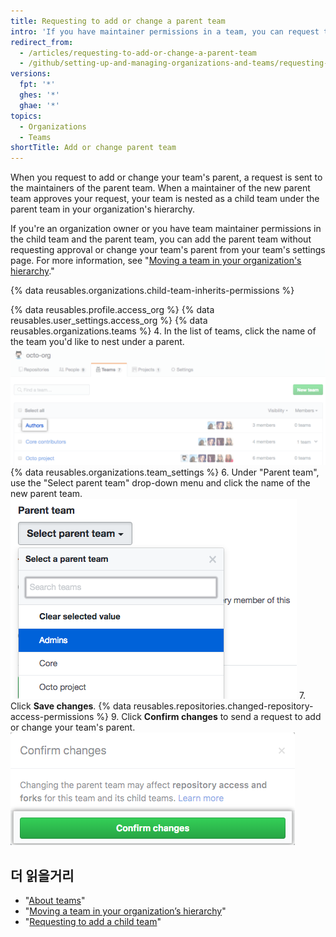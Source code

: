 ```yaml
---
title: Requesting to add or change a parent team
intro: 'If you have maintainer permissions in a team, you can request to nest your team under a parent team in your organization''s hierarchy.'
redirect_from:
  - /articles/requesting-to-add-or-change-a-parent-team
  - /github/setting-up-and-managing-organizations-and-teams/requesting-to-add-or-change-a-parent-team
versions:
  fpt: '*'
  ghes: '*'
  ghae: '*'
topics:
  - Organizations
  - Teams
shortTitle: Add or change parent team
---
```


When you request to add or change your team's parent, a request is sent to the maintainers of the parent team. When a maintainer of the new parent team approves your request, your team is nested as a child team under the parent team in your organization's hierarchy.

If you're an organization owner or you have team maintainer permissions in the child team and the parent team, you can add the parent team without requesting approval or change your team's parent from your team's settings page. For more information, see "[Moving a team in your organization's hierarchy](/articles/moving-a-team-in-your-organization-s-hierarchy)."

{% data reusables.organizations.child-team-inherits-permissions %}

{% data reusables.profile.access_org %}
{% data reusables.user_settings.access_org %}
{% data reusables.organizations.teams %}
4. In the list of teams, click the name of the team you'd like to nest under a parent. ![List of the organization's teams](/assets/images/help/teams/click-team-name.png)
{% data reusables.organizations.team_settings %}
6. Under "Parent team", use the "Select parent team" drop-down menu and click the name of the new parent team. ![Drop-down menu listing the organization's teams](/assets/images/help/teams/choose-parent-team.png)
7. Click **Save changes**.
{% data reusables.repositories.changed-repository-access-permissions %}
9. Click **Confirm changes** to send a request to add or change your team's parent. ![Modal box with information about the changes in repository access permissions](/assets/images/help/teams/confirm-new-parent-team.png)

## 더 읽을거리

- "[About teams](/articles/about-teams)"
- "[Moving a team in your organization’s hierarchy](/articles/moving-a-team-in-your-organization-s-hierarchy)"
- "[Requesting to add a child team](/articles/requesting-to-add-a-child-team)"
